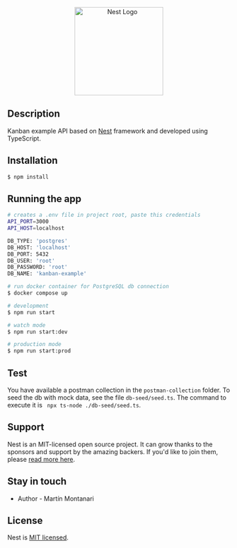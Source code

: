 <p align="center">
  <a href="http://nestjs.com/" target="blank"><img src="https://nestjs.com/img/logo-small.svg" width="200" alt="Nest Logo" /></a>
</p>

[circleci-image]: https://img.shields.io/circleci/build/github/nestjs/nest/master?token=abc123def456
[circleci-url]: https://circleci.com/gh/nestjs/nest

## Description

Kanban example API based on [Nest](https://github.com/nestjs/nest) framework and developed using TypeScript.

## Installation

```bash
$ npm install
```

## Running the app

```bash
# creates a .env file in project root, paste this credentials
API_PORT=3000
API_HOST=localhost

DB_TYPE: 'postgres'
DB_HOST: 'localhost'
DB_PORT: 5432
DB_USER: 'root'
DB_PASSWORD: 'root'
DB_NAME: 'kanban-example'

# run docker container for PostgreSQL db connection
$ docker compose up

# development
$ npm run start

# watch mode
$ npm run start:dev

# production mode
$ npm run start:prod
```

## Test
You have available a postman collection in the `postman-collection` folder.
To seed the db with mock data, see the file `db-seed/seed.ts`. The command to execute it is ` npx ts-node ./db-seed/seed.ts`.

## Support

Nest is an MIT-licensed open source project. It can grow thanks to the sponsors and support by the amazing backers. If you'd like to join them, please [read more here](https://docs.nestjs.com/support).

## Stay in touch

- Author - Martín Montanari

## License

Nest is [MIT licensed](LICENSE).
